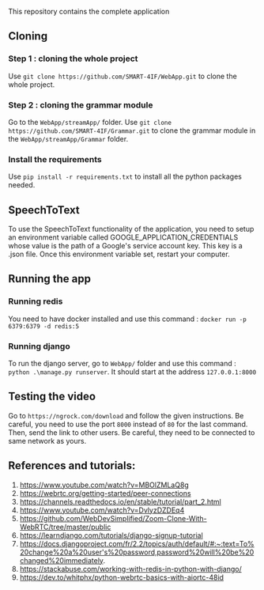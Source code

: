 This repository contains the complete application


## Cloning

### Step 1 : cloning the whole project
Use ```git clone https://github.com/SMART-4IF/WebApp.git``` to clone the whole project.

### Step 2 : cloning the grammar module
Go to the ```WebApp/streamApp/``` folder.
Use ```git clone https://github.com/SMART-4IF/Grammar.git``` to clone the grammar module in the ```WebApp/streamApp/Grammar``` folder.

### Install the requirements 
Use ```pip install -r requirements.txt``` to install all the python packages needed.



## SpeechToText
To use the SpeechToText functionality of the application, you need to setup an environment variable called GOOGLE_APPLICATION_CREDENTIALS whose value is the path of a Google's service account key.
This key is a .json file.
Once this environment variable set, restart your computer.



## Running the app

### Running redis
You need to have docker installed and use this command : ```docker run -p 6379:6379 -d redis:5```

### Running django
To run the django server, go to ```WebApp/``` folder and use this command : ```python .\manage.py runserver```. It should start at the address ```127.0.0.1:8000```

## Testing the video
Go to ```https://ngrock.com/download``` and follow the given instructions. Be careful, you need to use the port ```8000``` instead of ```80``` for the last command.
Then, send the link to other users. Be careful, they need to be connected to same network as yours.

## References and tutorials:

1. https://www.youtube.com/watch?v=MBOlZMLaQ8g
2. https://webrtc.org/getting-started/peer-connections
3. https://channels.readthedocs.io/en/stable/tutorial/part_2.html
4. https://www.youtube.com/watch?v=DvlyzDZDEq4
5. https://github.com/WebDevSimplified/Zoom-Clone-With-WebRTC/tree/master/public
6. https://learndjango.com/tutorials/django-signup-tutorial
7. https://docs.djangoproject.com/fr/2.2/topics/auth/default/#:~:text=To%20change%20a%20user's%20password,password%20will%20be%20changed%20immediately.
8. https://stackabuse.com/working-with-redis-in-python-with-django/
9. https://dev.to/whitphx/python-webrtc-basics-with-aiortc-48id
